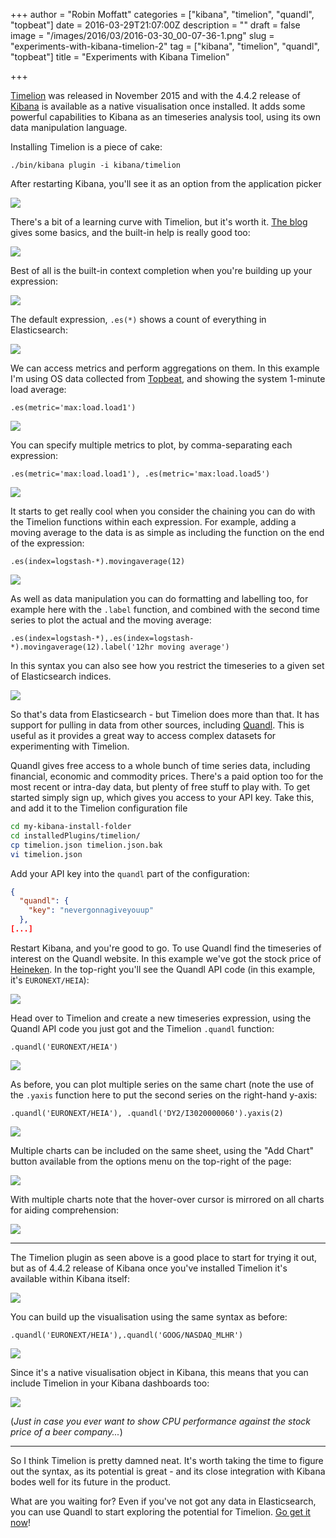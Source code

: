 +++
author = "Robin Moffatt"
categories = ["kibana", "timelion", "quandl", "topbeat"]
date = 2016-03-29T21:07:00Z
description = ""
draft = false
image = "/images/2016/03/2016-03-30_00-07-36-1.png"
slug = "experiments-with-kibana-timelion-2"
tag = ["kibana", "timelion", "quandl", "topbeat"]
title = "Experiments with Kibana Timelion"

+++

[Timelion](https://www.elastic.co/blog/timelion-timeline) was released in November 2015 and with the 4.4.2 release of [Kibana](https://www.elastic.co/products/kibana) is available as a native visualisation once installed. It adds some powerful capabilities to Kibana as an timeseries analysis tool, using its own data manipulation language. 

Installing Timelion is a piece of cake: 

    ./bin/kibana plugin -i kibana/timelion

After restarting Kibana, you'll see it as an option from the application picker 

![](/content/images/2016/03/2016-03-29_23-13-49.png)

There's a bit of a learning curve with Timelion, but it's worth it. [The blog](https://www.elastic.co/blog/timelion-timeline) gives some basics, and the built-in help is really good too: 

![](/content/images/2016/03/2016-03-29_23-12-28-1.png)

Best of all is the built-in context completion when you're building up your expression:

![](/content/images/2016/03/2016-03-29_23-16-18.png)

The default expression, `.es(*)` shows a count of everything in Elasticsearch: 

![](/content/images/2016/03/2016-03-29_23-31-40.png)

We can access metrics and perform aggregations on them. In this example I'm using OS data collected from [Topbeat](https://www.elastic.co/products/beats/topbeat), and showing the system 1-minute load average: 

    .es(metric='max:load.load1')

![](/content/images/2016/03/2016-03-29_23-37-23.png)

You can specify multiple metrics to plot, by comma-separating each expression: 

    .es(metric='max:load.load1'), .es(metric='max:load.load5')

![](/content/images/2016/03/2016-03-29_23-39-53.png)

It starts to get really cool when you consider the chaining you can do with the Timelion functions within each expression. For example, adding a moving average to the data is as simple as including the function on the end of the expression: 

    .es(index=logstash-*).movingaverage(12)

![](/content/images/2016/03/2016-03-29_23-43-44.png)

As well as data manipulation you can do formatting and labelling too, for example here with the `.label` function, and combined with the second time series to plot the actual and the moving average: 

    .es(index=logstash-*),.es(index=logstash-*).movingaverage(12).label('12hr moving average')

In this syntax you can also see how you restrict the timeseries to a given set of Elasticsearch indices. 

![](/content/images/2016/03/2016-03-29_23-45-18.png)

So that's data from Elasticsearch - but Timelion does more than that. It has support for pulling in data from other sources, including [Quandl](https://www.quandl.com/). This is useful as it provides a great way to access complex datasets for experimenting with Timelion. 

Quandl gives free access to a whole bunch of time series data, including financial, economic and commodity prices. There's a paid option too for the most recent or intra-day data, but plenty of free stuff to play with. To get started simply sign up, which gives you access to your API key. Take this, and add it to the Timelion configuration file

```bash
cd my-kibana-install-folder
cd installedPlugins/timelion/
cp timelion.json timelion.json.bak
vi timelion.json
```

Add your API key into the `quandl` part of the configuration: 

```json
{
  "quandl": {
    "key": "nevergonnagiveyouup"
  },
[...]
```

Restart Kibana, and you're good to go. To use Quandl find the timeseries of interest on the Quandl website. In this example we've got the stock price of [Heineken](https://www.quandl.com/data/EURONEXT/HEIA). In the top-right you'll see the Quandl API code (in this example, it's `EURONEXT/HEIA`): 

![](/content/images/2016/03/2016-03-30_00-00-13.png)

Head over to Timelion and create a new timeseries expression, using the Quandl API code you just got and the Timelion `.quandl` function: 

    .quandl('EURONEXT/HEIA')

![](/content/images/2016/03/2016-03-30_00-03-25.png)

As before, you can plot multiple series on the same chart (note the use of the `.yaxis` function here to put the second series on the right-hand y-axis: 

    .quandl('EURONEXT/HEIA'), .quandl('DY2/I3020000060').yaxis(2)

![](/content/images/2016/03/2016-03-30_00-07-36.png)

Multiple charts can be included on the same sheet, using the "Add Chart" button available from the options menu on the top-right of the page: 

![](/content/images/2016/03/2016-03-30_00-08-28-1.png)

With multiple charts note that the hover-over cursor is mirrored on all charts for aiding comprehension:

![](/content/images/2016/03/timelion01.gif)

---

The Timelion plugin as seen above is a good place to start for trying it out, but as of 4.4.2 release of Kibana once you've installed Timelion it's available within Kibana itself: 

![](/content/images/2016/03/2016-03-30_00-22-33.png)

You can build up the visualisation using the same syntax as before: 

    .quandl('EURONEXT/HEIA'),.quandl('GOOG/NASDAQ_MLHR')

![](/content/images/2016/03/2016-03-30_00-23-18-1.png)

Since it's a native visualisation object in Kibana, this means that you can include Timelion in your Kibana dashboards too: 

![](/content/images/2016/03/2016-03-30_00-26-39-1.png)

(_Just in case you ever want to show CPU performance against the stock price of a beer company..._)

---

So I think Timelion is pretty damned neat. It's worth taking the time to figure out the syntax, as its potential is great - and its close integration with Kibana bodes well for its future in the product. 

What are you waiting for? Even if you've not got any data in Elasticsearch, you can use Quandl to start exploring the potential for Timelion. [Go get it now](https://www.elastic.co/blog/timelion-timeline)!
